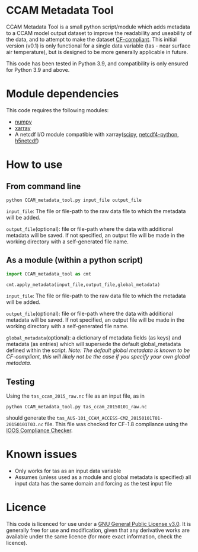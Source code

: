 # CCAM Metadata Tool
CCAM Metadata Tool is a small python script/module which adds metadata to a CCAM model output dataset 
to improve the readability and useability of the data, and to attempt to make the dataset [CF-compliant](http://cfconventions.org/). 
This initial version (v0.1) is only functional for a single data variable (tas - near surface air 
temperature), but is designed to be more generally applicable in future.

This code has been tested in Python 3.9, and compatibility is only ensured for Python 3.9 and above.

# Module dependencies
This code requires the following modules:
- [numpy](https://numpy.org/)
- [xarray](https://xarray.dev/)
- A netcdf I/O module compatible with xarray([scipy](https://scipy.org/), [netcdf4-python](https://unidata.github.io/netcdf4-python/), [h5netcdf](https://github.com/h5netcdf/h5netcdf))

# How to use
## From command line
`python CCAM_metadata_tool.py input_file output_file`

`input_file`: The file or file-path to the raw data file to which the metadata will be added.

`output_file`(optional): file or file-path where the data with additional metadata will be saved. 
If not specified, an output file will be made in the working directory with a self-generated file name.
## As a module (within a python script)
```python
import CCAM_metadata_tool as cmt

cmt.apply_metadata(input_file,output_file,global_metadata)
```

`input_file`: The file or file-path to the raw data file to which the metadata will be added.

`output_file`(optional): file or file-path where the data with additional metadata will be saved. 
If not specified, an output file will be made in the working directory with a self-generated file name.

`global_metadata`(optional): a dictionary of metadata fields (as keys) and metadata (as entries) which will
supersede the default global_metadata defined within the script. *Note: The default global metadata is known
to be CF-compliant, this will likely not be the case if you specify your own global metadata.*
## Testing
Using the `tas_ccam_2015_raw.nc` file as an input file, as in

`python CCAM_metadata_tool.py tas_ccam_20150101_raw.nc`

should generate the `tas_AUS-10i_CCAM_ACCESS-CM2_20150101T01-20150101T03.nc` file. This file was checked for CF-1.8 
compliance using the [IOOS Compliance Checker](https://compliance.ioos.us/index.html).

# Known issues
- Only works for tas as an input data variable
- Assumes (unless used as a module and global metadata is specified) all input data has the same domain and forcing as the test input file

# Licence
This code is licenced for use under a [GNU General Public License v3.0](https://github.com/malcolmking/climate-analyst-task/blob/main/LICENSE).
It is generally free for use and modification, given that any derivative works are available under the same 
licence (for more exact information, check the licence).
